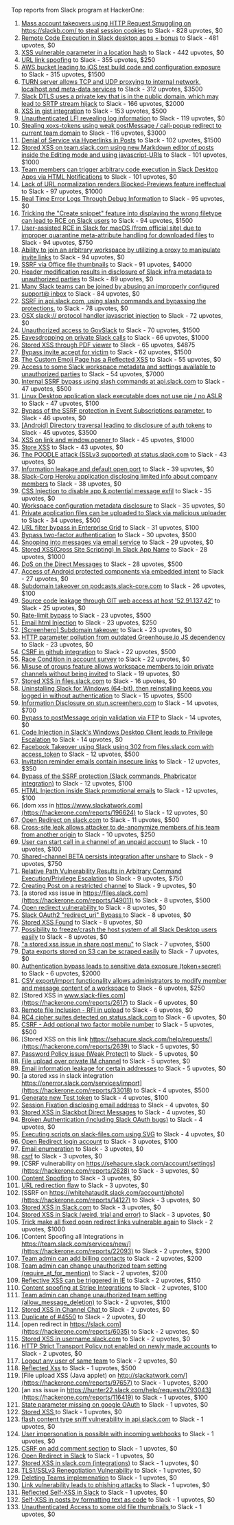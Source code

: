 Top reports from Slack program at HackerOne:

1. [Mass account takeovers using HTTP Request Smuggling on https://slackb.com/ to steal session cookies](https://hackerone.com/reports/737140) to Slack - 828 upvotes, $0
2. [Remote Code Execution in Slack desktop apps + bonus](https://hackerone.com/reports/783877) to Slack - 481 upvotes, $0
3. [XSS vulnerable parameter in a location hash](https://hackerone.com/reports/146336) to Slack - 442 upvotes, $0
4. [URL link spoofing](https://hackerone.com/reports/481472) to Slack - 355 upvotes, $250
5. [AWS bucket leading to iOS test build code and configuration exposure](https://hackerone.com/reports/404822) to Slack - 315 upvotes, $1500
6. [TURN server allows TCP and UDP proxying to internal network, localhost and meta-data services](https://hackerone.com/reports/333419) to Slack - 312 upvotes, $3500
7. [Slack DTLS uses a private key that is in the public domain, which may lead to SRTP stream hijack](https://hackerone.com/reports/531032) to Slack - 166 upvotes, $2000
8. [XSS in gist integration](https://hackerone.com/reports/11073) to Slack - 153 upvotes, $500
9. [Unauthenticated LFI revealing log information](https://hackerone.com/reports/272578) to Slack - 119 upvotes, $0
10. [Stealing xoxs-tokens using weak postMessage / call-popup redirect to current team domain](https://hackerone.com/reports/207170) to Slack - 116 upvotes, $3000
11. [Denial of Service via Hyperlinks in Posts](https://hackerone.com/reports/1077136) to Slack - 102 upvotes, $1500
12. [Stored XSS on team.slack.com using new Markdown editor of posts inside the Editing mode and using javascript-URIs](https://hackerone.com/reports/132104) to Slack - 101 upvotes, $1000
13. [Team members can trigger arbitrary code execution in Slack Desktop Apps via HTML Notifications](https://hackerone.com/reports/816156) to Slack - 101 upvotes, $0
14. [Lack of URL normalization renders Blocked-Previews feature ineffectual](https://hackerone.com/reports/1102764) to Slack - 97 upvotes, $1000
15. [Real Time Error Logs Through Debug Information](https://hackerone.com/reports/503283) to Slack - 95 upvotes, $0
16. [Tricking the "Create snippet" feature into displaying the wrong filetype can lead to RCE on Slack users](https://hackerone.com/reports/833080) to Slack - 94 upvotes, $1500
17. [User-assisted RCE in Slack for macOS (from official site) due to improper quarantine meta-attribute handling for downloaded files](https://hackerone.com/reports/470637) to Slack - 94 upvotes, $750
18. [Ability to join an arbitrary workspace by utilizing a proxy to manipulate invite links](https://hackerone.com/reports/1716016) to Slack - 94 upvotes, $0
19. [SSRF via Office file thumbnails](https://hackerone.com/reports/671935) to Slack - 91 upvotes, $4000
20. [Header modification results in disclosure of Slack infra metadata to unauthorized parties](https://hackerone.com/reports/727330) to Slack - 89 upvotes, $0
21. [Many Slack teams can be joined by abusing an improperly configured support@ inbox](https://hackerone.com/reports/239623) to Slack - 84 upvotes, $0
22. [SSRF in api.slack.com, using slash commands and bypassing the protections.](https://hackerone.com/reports/381129) to Slack - 78 upvotes, $0
23. [OSX slack:// protocol handler javascript injection](https://hackerone.com/reports/79348) to Slack - 72 upvotes, $0
24. [Unauthorized access to GovSlack](https://hackerone.com/reports/1758174) to Slack - 70 upvotes, $1500
25. [Eavesdropping on private Slack calls](https://hackerone.com/reports/184698) to Slack - 66 upvotes, $1000
26. [Stored XSS through PDF viewer](https://hackerone.com/reports/881557) to Slack - 65 upvotes, $4875
27. [Bypass invite accept for victim](https://hackerone.com/reports/1663361) to Slack - 62 upvotes, $1500
28. [The Custom Emoji Page has a Reflected XSS](https://hackerone.com/reports/258198) to Slack - 55 upvotes, $0
29. [Access to some Slack workspace metadata and settings available to unauthorized parties](https://hackerone.com/reports/130133) to Slack - 54 upvotes, $7000
30. [Internal SSRF bypass using slash commands at api.slack.com](https://hackerone.com/reports/356765) to Slack - 47 upvotes, $500
31. [Linux Desktop application slack executable does not use pie / no ASLR](https://hackerone.com/reports/415272) to Slack - 47 upvotes, $100
32. [Bypass of the SSRF protection in Event Subscriptions parameter.](https://hackerone.com/reports/386292) to Slack - 46 upvotes, $0
33. [[Android] Directory traversal leading to disclosure of auth tokens](https://hackerone.com/reports/1378889) to Slack - 45 upvotes, $3500
34. [XSS on link and window.opener ](https://hackerone.com/reports/834071) to Slack - 45 upvotes, $1000
35. [Store XSS](https://hackerone.com/reports/187410) to Slack - 43 upvotes, $0
36. [The POODLE attack (SSLv3 supported) at status.slack.com](https://hackerone.com/reports/375097) to Slack - 43 upvotes, $0
37. [Information leakage and default open port](https://hackerone.com/reports/305518) to Slack - 39 upvotes, $0
38. [Slack-Corp Heroku application disclosing limited info about company members](https://hackerone.com/reports/966814) to Slack - 38 upvotes, $0
39. [CSS Injection to disable app & potential message exfil](https://hackerone.com/reports/679969) to Slack - 35 upvotes, $0
40. [Workspace configuration metadata disclosure](https://hackerone.com/reports/864489) to Slack - 35 upvotes, $0
41. [Private application files can be uploaded to Slack via malicious uploader](https://hackerone.com/reports/375083) to Slack - 34 upvotes, $500
42. [URL filter bypass in Enterprise Grid](https://hackerone.com/reports/500348) to Slack - 31 upvotes, $100
43. [Bypass  two-factor authentication](https://hackerone.com/reports/121696) to Slack - 30 upvotes, $500
44. [Snooping into messages via email service](https://hackerone.com/reports/163938) to Slack - 29 upvotes, $0
45. [ Stored XSS(Cross Site Scripting) In Slack App Name](https://hackerone.com/reports/159460) to Slack - 28 upvotes, $1000
46. [DoS on the Direct Messages](https://hackerone.com/reports/746003) to Slack - 28 upvotes, $500
47. [Access of Android protected components via embedded intent](https://hackerone.com/reports/200427) to Slack - 27 upvotes, $0
48. [Subdomain takeover on podcasts.slack-core.com](https://hackerone.com/reports/195350) to Slack - 26 upvotes, $100
49. [Source code leakage through GIT web access at host '52.91.137.42'](https://hackerone.com/reports/148068) to Slack - 25 upvotes, $0
50. [Rate-limit bypass](https://hackerone.com/reports/165727) to Slack - 23 upvotes, $500
51. [Email html Injection](https://hackerone.com/reports/1461194) to Slack - 23 upvotes, $250
52. [[Screenhero] Subdomain takeover](https://hackerone.com/reports/142096) to Slack - 23 upvotes, $0
53. [HTTP parameter pollution from outdated Greenhouse.io JS dependency](https://hackerone.com/reports/335339) to Slack - 23 upvotes, $0
54. [CSRF in github integration](https://hackerone.com/reports/174328) to Slack - 22 upvotes, $500
55. [Race Condition in account survey](https://hackerone.com/reports/165570) to Slack - 22 upvotes, $0
56. [Misuse of groups feature allows workspace members to join private channels without being invited](https://hackerone.com/reports/1248852) to Slack - 19 upvotes, $0
57. [Stored XSS in files.slack.com](https://hackerone.com/reports/827606) to Slack - 16 upvotes, $0
58. [Uninstalling Slack for Windows (64-bit), then reinstalling keeps you logged in without authentication](https://hackerone.com/reports/238260) to Slack - 15 upvotes, $500
59. [Information Disclosure on stun.screenhero.com](https://hackerone.com/reports/175061) to Slack - 14 upvotes, $700
60. [Bypass to postMessage origin validation via FTP](https://hackerone.com/reports/210654) to Slack - 14 upvotes, $0
61. [Code Injection in Slack's Windows Desktop Client leads to Privilege Escalation](https://hackerone.com/reports/162955) to Slack - 14 upvotes, $0
62. [Facebook Takeover using Slack using 302 from files.slack.com with access_token](https://hackerone.com/reports/6017) to Slack - 12 upvotes, $500
63. [Invitation reminder emails contain insecure links](https://hackerone.com/reports/327674) to Slack - 12 upvotes, $350
64. [Bypass of the SSRF protection (Slack commands, Phabricator integration)](https://hackerone.com/reports/61312) to Slack - 12 upvotes, $100
65. [HTML Injection inside Slack promotional emails](https://hackerone.com/reports/321029) to Slack - 12 upvotes, $100
66. [dom xss in https://www.slackatwork.com](https://hackerone.com/reports/196624) to Slack - 12 upvotes, $0
67. [Open Redirect on slack.com](https://hackerone.com/reports/140447) to Slack - 11 upvotes, $500
68. [Cross-site leak allows attacker to de-anonymize members of his team from another origin](https://hackerone.com/reports/1068153) to Slack - 10 upvotes, $250
69. [User can start call in a channel of an unpaid account](https://hackerone.com/reports/147369) to Slack - 10 upvotes, $100
70. [Shared-channel BETA persists integration after unshare](https://hackerone.com/reports/291822) to Slack - 9 upvotes, $750
71. [Relative Path Vulnerability Results in Arbitrary Command Execution/Privilege Escalation](https://hackerone.com/reports/784714) to Slack - 9 upvotes, $750
72. [Creating Post on a restricted channel](https://hackerone.com/reports/151459) to Slack - 9 upvotes, $0
73. [a stored xss issue in https://files.slack.com](https://hackerone.com/reports/149011) to Slack - 8 upvotes, $500
74. [Open redirect vulnerability ](https://hackerone.com/reports/2731) to Slack - 8 upvotes, $0
75. [Slack OAuth2 "redirect_uri" Bypass ](https://hackerone.com/reports/2575) to Slack - 8 upvotes, $0
76. [Stored XSS Found](https://hackerone.com/reports/9774) to Slack - 8 upvotes, $0
77. [Possibility to freeze/crash the host system of all Slack Desktop users easily](https://hackerone.com/reports/392728) to Slack - 8 upvotes, $0
78. ["a stored xss issue in share post menu"](https://hackerone.com/reports/148848) to Slack - 7 upvotes, $500
79. [Data exports stored on S3 can be scraped easily](https://hackerone.com/reports/2746) to Slack - 7 upvotes, $0
80. [Authentication bypass leads to sensitive data exposure (token+secret)](https://hackerone.com/reports/129918) to Slack - 6 upvotes, $2000
81. [CSV export/import functionality allows administrators to modify member and message content of a workspace](https://hackerone.com/reports/1661310) to Slack - 6 upvotes, $250
82. [Stored XSS in www.slack-files.com](https://hackerone.com/reports/2617) to Slack - 6 upvotes, $0
83. [Remote file Inclusion - RFI in upload](https://hackerone.com/reports/14092) to Slack - 6 upvotes, $0
84. [RC4 cipher suites detected on status.slack.com](https://hackerone.com/reports/99157) to Slack - 6 upvotes, $0
85. [CSRF - Add optional two factor mobile number](https://hackerone.com/reports/155774) to Slack - 5 upvotes, $500
86. [Stored XSS on this link https://sehacure.slack.com/help/requests/](https://hackerone.com/reports/2639) to Slack - 5 upvotes, $0
87. [Password Policy issue (Weak Protect)](https://hackerone.com/reports/17160) to Slack - 5 upvotes, $0
88. [File upload over private IM channel](https://hackerone.com/reports/143903) to Slack - 5 upvotes, $0
89. [Email information leakage for certain addresses](https://hackerone.com/reports/169992) to Slack - 5 upvotes, $0
90. [a stored xss in  slack integration  https://onerror.slack.com/services/import](https://hackerone.com/reports/33018) to Slack - 4 upvotes, $500
91. [Generate new Test token](https://hackerone.com/reports/147544) to Slack - 4 upvotes, $100
92. [Session Fixation disclosing email address](https://hackerone.com/reports/2582) to Slack - 4 upvotes, $0
93. [Stored XSS in Slackbot Direct Messages](https://hackerone.com/reports/4561) to Slack - 4 upvotes, $0
94. [Broken Authentication (including Slack OAuth bugs)](https://hackerone.com/reports/2559) to Slack - 4 upvotes, $0
95. [Executing scripts on slack-files.com using SVG](https://hackerone.com/reports/100565) to Slack - 4 upvotes, $0
96. [Open Redirect login account](https://hackerone.com/reports/16718) to Slack - 3 upvotes, $100
97. [Email enumeration](https://hackerone.com/reports/2766) to Slack - 3 upvotes, $0
98. [csrf](https://hackerone.com/reports/2635) to Slack - 3 upvotes, $0
99. [CSRF vulnerability on https://sehacure.slack.com/account/settings](https://hackerone.com/reports/2628) to Slack - 3 upvotes, $0
100. [Content Spoofing](https://hackerone.com/reports/2979) to Slack - 3 upvotes, $0
101. [URL redirection flaw](https://hackerone.com/reports/2622) to Slack - 3 upvotes, $0
102. [SSRF on https://whitehataudit.slack.com/account/photo](https://hackerone.com/reports/14127) to Slack - 3 upvotes, $0
103. [Stored XSS in Slack.com](https://hackerone.com/reports/6002) to Slack - 3 upvotes, $0
104. [Stored XSS in Slack (weird, trial and error)](https://hackerone.com/reports/96337) to Slack - 3 upvotes, $0
105. [Trick make all fixed open redirect links vulnerable again](https://hackerone.com/reports/104087) to Slack - 2 upvotes, $1000
106. [Content Spoofing all Integrations in https://team.slack.com/services/new/](https://hackerone.com/reports/22093) to Slack - 2 upvotes, $200
107. [Team admin can add billing contacts](https://hackerone.com/reports/47940) to Slack - 2 upvotes, $200
108. [Team admin can change unauthorized team setting (require_at_for_mention)](https://hackerone.com/reports/46747) to Slack - 2 upvotes, $200
109. [Reflective XSS can be triggered in IE](https://hackerone.com/reports/2497) to Slack - 2 upvotes, $150
110. [Content spoofing at Stripe Integrations](https://hackerone.com/reports/21248) to Slack - 2 upvotes, $100
111. [Team admin can change unauthorized team setting (allow_message_deletion)](https://hackerone.com/reports/46750) to Slack - 2 upvotes, $100
112. [Stored XSS in Channel Chat ](https://hackerone.com/reports/2652) to Slack - 2 upvotes, $0
113. [Duplicate of #4550](https://hackerone.com/reports/4638) to Slack - 2 upvotes, $0
114. [open redirect in https://slack.com](https://hackerone.com/reports/6035) to Slack - 2 upvotes, $0
115. [Stored XSS in username.slack.com](https://hackerone.com/reports/2625) to Slack - 2 upvotes, $0
116. [HTTP Strict Transport Policy not enabled on newly made accounts](https://hackerone.com/reports/26763) to Slack - 2 upvotes, $0
117. [Logout any user of same team](https://hackerone.com/reports/54610) to Slack - 2 upvotes, $0
118. [Reflected Xss](https://hackerone.com/reports/2777) to Slack - 1 upvotes, $500
119. [File upload XSS (Java applet) on http://slackatwork.com/](https://hackerone.com/reports/97657) to Slack - 1 upvotes, $200
120. [an xss issue in https://hunter22.slack.com/help/requests/793043](https://hackerone.com/reports/116419) to Slack - 1 upvotes, $100
121. [State parameter missing on google OAuth](https://hackerone.com/reports/2688) to Slack - 1 upvotes, $0
122. [Stored XSS ](https://hackerone.com/reports/2926) to Slack - 1 upvotes, $0
123. [flash content type sniff vulnerability in api.slack.com](https://hackerone.com/reports/3455) to Slack - 1 upvotes, $0
124. [User impersonation is possible with incoming webhooks](https://hackerone.com/reports/3722) to Slack - 1 upvotes, $0
125. [CSRF on add comment section](https://hackerone.com/reports/2638) to Slack - 1 upvotes, $0
126. [Open Redirect in Slack](https://hackerone.com/reports/4549) to Slack - 1 upvotes, $0
127. [Stored XSS in slack.com (integrations)](https://hackerone.com/reports/10297) to Slack - 1 upvotes, $0
128. [TLS1/SSLv3 Renegotiation Vulnerability](https://hackerone.com/reports/5617) to Slack - 1 upvotes, $0
129. [Deleting Teams implemenation](https://hackerone.com/reports/2975) to Slack - 1 upvotes, $0
130. [Link vulnerability leads to phishing attacks](https://hackerone.com/reports/66994) to Slack - 1 upvotes, $0
131. [Reflected Self-XSS in Slack](https://hackerone.com/reports/97683) to Slack - 1 upvotes, $0
132. [Self-XSS in posts by formatting text as code](https://hackerone.com/reports/89505) to Slack - 1 upvotes, $0
133. [Unauthenticated Access to some old file thumbnails ](https://hackerone.com/reports/145621) to Slack - 1 upvotes, $0
